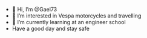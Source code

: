 - 👋 Hi, I’m @Gael73
- 👀 I’m interested in Vespa motorcycles and travelling 
- 🌱 I’m currently learning at an engineer school
- Have a good day and stay safe

<!---
Gael73/Gael73 is a ✨ special ✨ repository because its `README.md` (this file) appears on your GitHub profile.
You can click the Preview link to take a look at your changes.
--->
